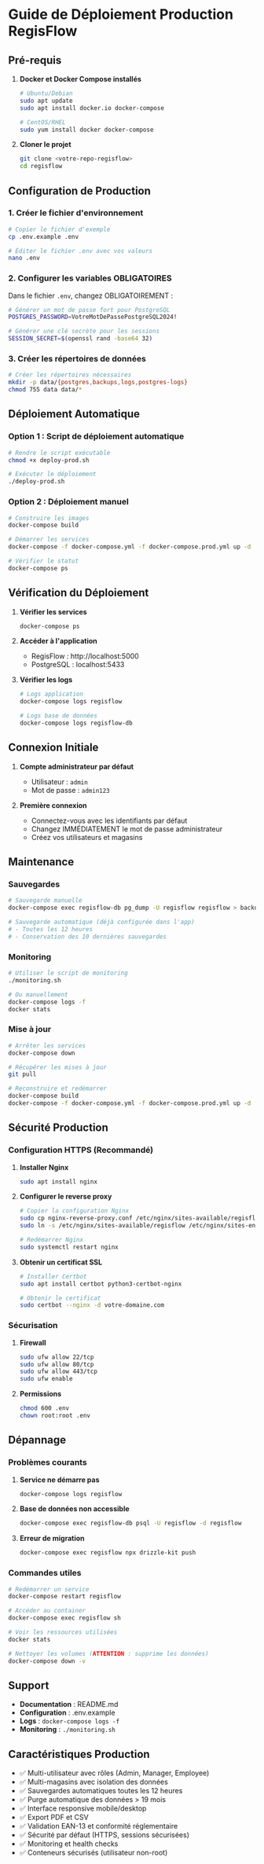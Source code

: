 # Guide de Déploiement Production RegisFlow

## Pré-requis

1. **Docker et Docker Compose installés**
   ```bash
   # Ubuntu/Debian
   sudo apt update
   sudo apt install docker.io docker-compose
   
   # CentOS/RHEL
   sudo yum install docker docker-compose
   ```

2. **Cloner le projet**
   ```bash
   git clone <votre-repo-regisflow>
   cd regisflow
   ```

## Configuration de Production

### 1. Créer le fichier d'environnement

```bash
# Copier le fichier d'exemple
cp .env.example .env

# Éditer le fichier .env avec vos valeurs
nano .env
```

### 2. Configurer les variables OBLIGATOIRES

Dans le fichier `.env`, changez OBLIGATOIREMENT :

```bash
# Générer un mot de passe fort pour PostgreSQL
POSTGRES_PASSWORD=VotreMotDePassePostgreSQL2024!

# Générer une clé secrète pour les sessions
SESSION_SECRET=$(openssl rand -base64 32)
```

### 3. Créer les répertoires de données

```bash
# Créer les répertoires nécessaires
mkdir -p data/{postgres,backups,logs,postgres-logs}
chmod 755 data data/*
```

## Déploiement Automatique

### Option 1 : Script de déploiement automatique

```bash
# Rendre le script exécutable
chmod +x deploy-prod.sh

# Exécuter le déploiement
./deploy-prod.sh
```

### Option 2 : Déploiement manuel

```bash
# Construire les images
docker-compose build

# Démarrer les services
docker-compose -f docker-compose.yml -f docker-compose.prod.yml up -d

# Vérifier le statut
docker-compose ps
```

## Vérification du Déploiement

1. **Vérifier les services**
   ```bash
   docker-compose ps
   ```

2. **Accéder à l'application**
   - RegisFlow : http://localhost:5000
   - PostgreSQL : localhost:5433

3. **Vérifier les logs**
   ```bash
   # Logs application
   docker-compose logs regisflow

   # Logs base de données
   docker-compose logs regisflow-db
   ```

## Connexion Initiale

1. **Compte administrateur par défaut**
   - Utilisateur : `admin`
   - Mot de passe : `admin123`

2. **Première connexion**
   - Connectez-vous avec les identifiants par défaut
   - Changez IMMÉDIATEMENT le mot de passe administrateur
   - Créez vos utilisateurs et magasins

## Maintenance

### Sauvegardes

```bash
# Sauvegarde manuelle
docker-compose exec regisflow-db pg_dump -U regisflow regisflow > backup_$(date +%Y%m%d).sql

# Sauvegarde automatique (déjà configurée dans l'app)
# - Toutes les 12 heures
# - Conservation des 10 dernières sauvegardes
```

### Monitoring

```bash
# Utiliser le script de monitoring
./monitoring.sh

# Ou manuellement
docker-compose logs -f
docker stats
```

### Mise à jour

```bash
# Arrêter les services
docker-compose down

# Récupérer les mises à jour
git pull

# Reconstruire et redémarrer
docker-compose build
docker-compose -f docker-compose.yml -f docker-compose.prod.yml up -d
```

## Sécurité Production

### Configuration HTTPS (Recommandé)

1. **Installer Nginx**
   ```bash
   sudo apt install nginx
   ```

2. **Configurer le reverse proxy**
   ```bash
   # Copier la configuration Nginx
   sudo cp nginx-reverse-proxy.conf /etc/nginx/sites-available/regisflow
   sudo ln -s /etc/nginx/sites-available/regisflow /etc/nginx/sites-enabled/
   
   # Redémarrer Nginx
   sudo systemctl restart nginx
   ```

3. **Obtenir un certificat SSL**
   ```bash
   # Installer Certbot
   sudo apt install certbot python3-certbot-nginx
   
   # Obtenir le certificat
   sudo certbot --nginx -d votre-domaine.com
   ```

### Sécurisation

1. **Firewall**
   ```bash
   sudo ufw allow 22/tcp
   sudo ufw allow 80/tcp
   sudo ufw allow 443/tcp
   sudo ufw enable
   ```

2. **Permissions**
   ```bash
   chmod 600 .env
   chown root:root .env
   ```

## Dépannage

### Problèmes courants

1. **Service ne démarre pas**
   ```bash
   docker-compose logs regisflow
   ```

2. **Base de données non accessible**
   ```bash
   docker-compose exec regisflow-db psql -U regisflow -d regisflow
   ```

3. **Erreur de migration**
   ```bash
   docker-compose exec regisflow npx drizzle-kit push
   ```

### Commandes utiles

```bash
# Redémarrer un service
docker-compose restart regisflow

# Accéder au container
docker-compose exec regisflow sh

# Voir les ressources utilisées
docker stats

# Nettoyer les volumes (ATTENTION : supprime les données)
docker-compose down -v
```

## Support

- **Documentation** : README.md
- **Configuration** : .env.example
- **Logs** : `docker-compose logs -f`
- **Monitoring** : `./monitoring.sh`

## Caractéristiques Production

- ✅ Multi-utilisateur avec rôles (Admin, Manager, Employee)
- ✅ Multi-magasins avec isolation des données
- ✅ Sauvegardes automatiques toutes les 12 heures
- ✅ Purge automatique des données > 19 mois
- ✅ Interface responsive mobile/desktop
- ✅ Export PDF et CSV
- ✅ Validation EAN-13 et conformité réglementaire
- ✅ Sécurité par défaut (HTTPS, sessions sécurisées)
- ✅ Monitoring et health checks
- ✅ Conteneurs sécurisés (utilisateur non-root)